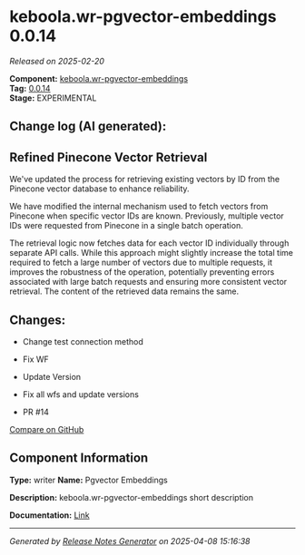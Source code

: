#  keboola.wr-pgvector-embeddings 0.0.14

_Released on 2025-02-20_

**Component:** [keboola.wr-pgvector-embeddings](https://github.com/keboola/component-embeddings-v2)  
**Tag:** [0.0.14](https://github.com/keboola/component-embeddings-v2/releases/tag/0.0.14)  
**Stage:** EXPERIMENTAL


## Change log (AI generated):
## Refined Pinecone Vector Retrieval
We've updated the process for retrieving existing vectors by ID from the Pinecone vector database to enhance reliability.

We have modified the internal mechanism used to fetch vectors from Pinecone when specific vector IDs are known. Previously, multiple vector IDs were requested from Pinecone in a single batch operation.

The retrieval logic now fetches data for each vector ID individually through separate API calls. While this approach might slightly increase the total time required to fetch a large number of vectors due to multiple requests, it improves the robustness of the operation, potentially preventing errors associated with large batch requests and ensuring more consistent vector retrieval. The content of the retrieved data remains the same.



## Changes:



- Change test connection method 




- Fix WF 




- Update Version 






- Fix all wfs and update versions 




- PR #14 



[Compare on GitHub](https://github.com/keboola/component-embeddings-v2/compare/0.0.13...0.0.14)



## Component Information
**Type:** writer
**Name:** Pgvector Embeddings

**Description:** keboola.wr-pgvector-embeddings short description


**Documentation:** [Link](https://github.com/keboola/component-embeddings-v2/blob/master/README.md)



---
_Generated by [Release Notes Generator](https://github.com/keboola/release-notes-generator)
on 2025-04-08 15:16:38_